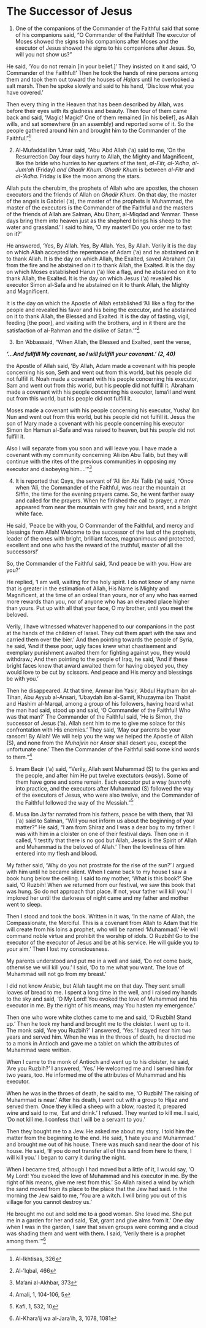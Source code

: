 The Successor of Jesus
======================

1. One of the companions of the Commander of the Faithful said that some
of his companions said, “O Commander of the Faithful! The executor of
Moses showed the signs to his companions after Moses and the executor of
Jesus showed the signs to his companions after Jesus. So, will you not
show us?”

He said, ‘You do not remain [in your belief.]’ They insisted on it and
said, ‘O Commander of the Faithful!’ Then he took the hands of nine
persons among them and took them out toward the houses of *Hajars* until
he overlooked a salt marsh. Then he spoke slowly and said to his hand,
‘Disclose what you have covered.’

Then every thing in the Heaven that has been described by Allah, was
before their eyes with its gladness and beauty. Then four of them came
back and said, ‘Magic! Magic!’ One of them remained [in his belief], as
Allah wills, and sat somewhere (in an assembly) and reported some of it.
So the people gathered around him and brought him to the Commander of
the Faithful.”[^1]

2. Al-Mufaddal ibn ‘Umar said, “Abu ‘Abd Allah (‘a) said to me, ‘On the
Resurrection Day four days hurry to Allah, the Mighty and Magnificent,
like the bride who hurries to her quarters of the tent, *al-Fitr,
al-’Adha, al-Jum‘ah* (Friday) *and Ghadir Khum. Ghadir Khum* is between
*al-Fitr* and *al-’Adha*. Friday is like the moon among the stars.

Allah puts the cherubim, the prophets of Allah who are apostles, the
chosen executors and the friends of Allah on *Ghadir Khum*. On that day,
the master of the angels is Gabriel (‘a), the master of the prophets is
Muhammad, the master of the executors is the Commander of the Faithful
and the masters of the friends of Allah are Salman, Abu Dharr, al-Miqdad
and ‘Ammar. These days bring them into heaven just as the shepherd
brings his sheep to the water and grassland.’ I said to him, ‘O my
master! Do you order me to fast on it?’

He answered, ‘Yes, By Allah. Yes, By Allah. Yes, By Allah. Verily it is
the day on which Allah accepted the repentance of Adam (‘a) and he
abstained on it to thank Allah. It is the day on which Allah, the
Exalted, saved Abraham (‘a) from the fire and he abstained on it to
thank Allah, the Exalted. It is the day on which Moses established Harun
(‘a) like a flag, and he abstained on it to thank Allah, the Exalted. It
is the day on which Jesus (‘a) revealed his executor Simon al-Safa and
he abstained on it to thank Allah, the Mighty and Magnificent.

It is the day on which the Apostle of Allah established ‘Ali like a flag
for the people and revealed his favor and his being the executor, and he
abstained on it to thank Allah, the Blessed and Exalted. It is the day
of fasting, vigil, feeding [the poor], and visiting with the brothers,
and in it there are the satisfaction of al-Rahman and the dislike of
Satan.’”[^2]

3. Ibn ‘Abbassaid, “When Allah, the Blessed and Exalted, sent the verse,

***‘…And fullfill My covenant, so I will fullfill your covenant.’ (2,
40)***

the Apostle of Allah said, ‘By Allah, Adam made a covenant with his
people concerning his son, Seth and went out from this world, but his
people did not fulfill it. Noah made a covenant with his people
concerning his executor, Sam and went out from this world, but his
people did not fulfill it. Abraham made a covenant with his people
concerning his executor, Isma‘il and went out from this world, but his
people did not fulfill it.

Moses made a covenant with his people concerning his executor, Yusha‘
ibn Nun and went out from this world, but his people did not fulfill it.
Jesus the son of Mary made a covenant with his people concerning his
executor Simon ibn Hamun al-Safa and was raised to heaven, but his
people did not fulfill it.

Also I will separate from you soon and will leave you. I have made a
covenant with my community concerning ‘Ali ibn Abu Talib, but they will
continue with the rites of the previous communities in opposing my
executor and disobeying him….’”[^3]

4. It is reported that Qays, the servant of ‘Ali ibn Abi Talib (‘a)
said, “Once when ‘Ali, the Commander of the Faithful, was near the
mountain at Siffin, the time for the evening prayers came. So, he went
farther away and called for the prayers. When he finished the call to
prayer, a man appeared from near the mountain with grey hair and beard,
and a bright white face.

He said, ‘Peace be with you, O Commander of the Faithful, and mercy and
blessings from Allah! Welcome to the successor of the last of the
prophets, leader of the ones with bright, brilliant faces, magnanimous
and protected, excellent and one who has the reward of the truthful,
master of all the successors!’

So, the Commander of the Faithful said, ‘And peace be with you. How are
you?’

He replied, ‘I am well, waiting for the holy spirit. I do not know of
any name that is greater in the estimation of Allah, His Name is Mighty
and Magnificent, at the time of an ordeal than yours, nor of any who has
earned more rewards than you, nor of anyone who has an elevated place
higher than yours. Put up with all that your face, O my brother, until
you meet the beloved.

Verily, I have witnessed whatever happened to our companions in the past
at the hands of the children of Israel. They cut them apart with the saw
and carried them over the bier.’ And then pointing towards the people of
Syria, he said, ‘And if these poor, ugly faces knew what chastisement
and exemplary punishment awaited them for fighting against you, they
would withdraw.; And then pointing to the people of Iraq, he said, ‘And
if these bright faces knew that award awaited them for having obeyed
you, they would love to be cut by scissors. And peace and His mercy and
blessings be with you.’

Then he disappeared. At that time, Ammar ibn Yasir, ‘Abdul Haytham ibn
al-Tihan, Abu Ayyub al-Ansari, ‘Ubaydah ibn al-Samit, Khuzayma ibn
Thabit and Hashim al-Marqal, among a group of his followers, having
heard what the man had said, stood up and said, ‘O Commander of the
Faithful! Who was that man?’ The Commander of the Faithful said, ‘He is
Simon, the successor of Jesus (‘a). Allah sent him to me to give me
solace for this confrontation with His enemies.’ They said, ‘May our
parents be your ransom! By Allah! We will help you the way we helped the
Apostle of Allah (S), and none from the *Muhajirin* nor *Ansar* shall
desert you, except the unfortunate one.’ Then the Commander of the
Faithful said some kind words to them.”[^4]

5. Imam Baqir (‘a) said, “Verily, Allah sent Muhammad (S) to the genies
and the people, and after him He put twelve exectutors (*wasiy*). Some
of them have gone and some remain. Each executor put a way (*sunnah*)
into practice, and the executors after Muhammad (S) followed the way of
the executors of Jesus, who were also twelve, and the Commander of the
Faithful followed the way of the Messiah.”[^5]

6. Musa ibn Ja‘far narrated from his fathers, peace be with them, that
‘Ali (‘a) said to Salman, “Will you not inform us about the beginning of
your matter?” He said, “I am from Shiraz and I was a dear boy to my
father. I was with him in a cloister on one of their festival days. Then
one in it called, ‘I testify that there is no god but Allah, Jesus is
the Spirit of Allah and Muhammad is the beloved of Allah.’ Then the
loveliness of him entered into my flesh and blood.

My father said, ‘Why do you not prostrate for the rise of the sun?’ I
argued with him until he became silent. When I came back to my house I
saw a book hung below the ceiling. I said to my mother, ‘What is this
book?’ She said, ‘O Ruzbih! When we returned from our festival, we saw
this book that was hung. So do not approach that place. If not, your
father will kill you.’ I implored her until the darkness of night came
and my father and mother went to sleep.

Then I stood and took the book. Written in it was, ‘In the name of
Allah, the Compassionate, the Merciful. This is a covenant from Allah to
Adam that He will create from his loins a prophet, who will be named
‘Muhammad.’ He will command noble virtue and prohibit the worship of
idols. O Ruzbih! Go to the executor of the executor of Jesus and be at
his service. He will guide you to your aim.’ Then I lost my
consciousness.

My parents understood and put me in a well and said, ‘Do not come back,
otherwise we will kill you.’ I said, ‘Do to me what you want. The love
of Muhammad will not go from my breast.’

I did not know Arabic, but Allah taught me on that day. They sent small
loaves of bread to me. I spent a long time in the well, and I raised my
hands to the sky and said, ‘O My Lord! You evoked the love of Muhammad
and his executor in me. By the right of his means, may You hasten my
emergence.’

Then one who wore white clothes came to me and said, ‘O Ruzbih! Stand
up.’ Then he took my hand and brought me to the cloister. I went up to
it. The monk said, ‘Are you Ruzbih?’ I answered, ‘Yes.’ I stayed near
him two years and served him. When he was in the throes of death, he
directed me to a monk in Antioch and gave me a tablet on which the
attributes of Muhammad were written.

When I came to the monk of Antioch and went up to his cloister, he said,
‘Are you Ruzbih?’ I answered, ‘Yes.’ He welcomed me and I served him for
two years, too. He informed me of the attributes of Muhammad and his
executor.

When he was in the throes of death, he said to me, ‘O Ruzbih! The
raising of Muhammad is near.’ After his death, I went out with a group
to Hijaz and served them. Once they killed a sheep with a blow, roasted
it, prepared wine and said to me, ‘Eat and drink.’ I refused. They
wanted to kill me. I said, ‘Do not kill me. I confess that I will be a
servant to you.’

Then they bought me to a Jew. He asked me about my story. I told him the
matter from the beginning to the end. He said, ‘I hate you and
Muhammad.’ and brought me out of his house. There was much sand near the
door of his house. He said, ‘If you do not transfer all of this sand
from here to there, I will kill you.’ I began to carry it during the
night.

When I became tired, although I had moved but a little of it, I would
say, ‘O My Lord! You evoked the love of Muhammad and his executor in me.
By the right of his means, give me rest from this.’ So Allah raised a
wind by which the sand moved from its place to the place that the Jew
had said. In the morning the Jew said to me, ‘You are a witch. I will
bring you out of this village for you cannot destroy us.’

He brought me out and sold me to a good woman. She loved me. She put me
in a garden for her and said, ‘Eat, grant and give alms from it.’ One
day when I was in the garden, I saw that seven groups were coming and a
cloud was shading them and went with them. I said, ‘Verily there is a
prophet among them.’”[^6]

[^1]: Al-Ikhtisas, 326

[^2]: Al-’Iqbal, 466

[^3]: Ma‘ani al-Akhbar, 373

[^4]: Amali, 1, 104-106, 5

[^5]: Kafi, 1, 532, 10

[^6]: Al-Khara’ij wa al-Jara’ih, 3, 1078, 1081


